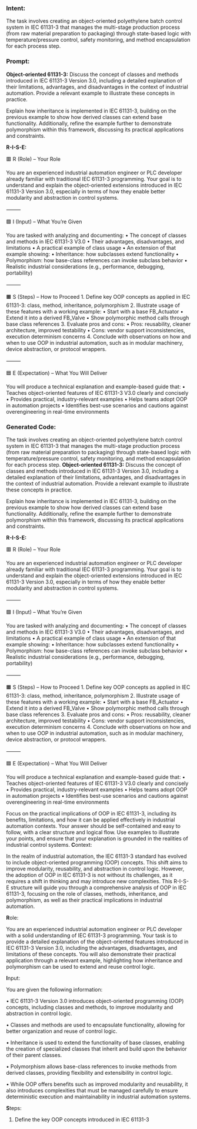 ### Intent:
The task involves creating an object-oriented polyethylene batch control system in IEC 61131-3 that manages the multi-stage production process (from raw material preparation to packaging) through state-based logic with temperature/pressure control, safety monitoring, and method encapsulation for each process step.

### Prompt:
**Object-oriented 61131-3:**
Discuss the concept of classes and methods introduced in IEC 61131-3 Version 3.0, including a detailed explanation of their limitations, advantages, and disadvantages in the context of industrial automation. Provide a relevant example to illustrate these concepts in practice.

Explain how inheritance is implemented in IEC 61131-3, building on the previous example to show how derived classes can extend base functionality. Additionally, refine the example further to demonstrate polymorphism within this framework, discussing its practical applications and constraints.


**R-I-S-E:**

🟥 R (Role) – Your Role

You are an experienced industrial automation engineer or PLC developer already familiar with traditional IEC 61131-3 programming. Your goal is to understand and explain the object-oriented extensions introduced in IEC 61131-3 Version 3.0, especially in terms of how they enable better modularity and abstraction in control systems.

⸻

🟩 I (Input) – What You’re Given

You are tasked with analyzing and documenting:
	•	The concept of classes and methods in IEC 61131-3 V3.0
	•	Their advantages, disadvantages, and limitations
	•	A practical example of class usage
	•	An extension of that example showing:
	•	Inheritance: how subclasses extend functionality
	•	Polymorphism: how base-class references can invoke subclass behavior
	•	Realistic industrial considerations (e.g., performance, debugging, portability)

⸻

🟧 S (Steps) – How to Proceed
	1.	Define key OOP concepts as applied in IEC 61131-3: class, method, inheritance, polymorphism
	2.	Illustrate usage of these features with a working example:
	•	Start with a base FB_Actuator
	•	Extend it into a derived FB_Valve
	•	Show polymorphic method calls through base class references
	3.	Evaluate pros and cons:
	•	Pros: reusability, cleaner architecture, improved testability
	•	Cons: vendor support inconsistencies, execution determinism concerns
	4.	Conclude with observations on how and when to use OOP in industrial automation, such as in modular machinery, device abstraction, or protocol wrappers.

⸻

🟦 E (Expectation) – What You Will Deliver

You will produce a technical explanation and example-based guide that:
	•	Teaches object-oriented features of IEC 61131-3 V3.0 clearly and concisely
	•	Provides practical, industry-relevant examples
	•	Helps teams adopt OOP in automation projects
	•	Identifies best-use scenarios and cautions against overengineering in real-time environments

### Generated Code:
The task involves creating an object-oriented polyethylene batch control system in IEC 61131-3 that manages the multi-stage production process (from raw material preparation to packaging) through state-based logic with temperature/pressure control, safety monitoring, and method encapsulation for each process step.
**Object-oriented 61131-3:**
Discuss the concept of classes and methods introduced in IEC 61131-3 Version 3.0, including a detailed explanation of their limitations, advantages, and disadvantages in the context of industrial automation. Provide a relevant example to illustrate these concepts in practice.

Explain how inheritance is implemented in IEC 61131-3, building on the previous example to show how derived classes can extend base functionality. Additionally, refine the example further to demonstrate polymorphism within this framework, discussing its practical applications and constraints.


**R-I-S-E:**

🟥 R (Role) – Your Role

You are an experienced industrial automation engineer or PLC developer already familiar with traditional IEC 61131-3 programming. Your goal is to understand and explain the object-oriented extensions introduced in IEC 61131-3 Version 3.0, especially in terms of how they enable better modularity and abstraction in control systems.

⸻

🟩 I (Input) – What You’re Given

You are tasked with analyzing and documenting:
	•	The concept of classes and methods in IEC 61131-3 V3.0
	•	Their advantages, disadvantages, and limitations
	•	A practical example of class usage
	•	An extension of that example showing:
	•	Inheritance: how subclasses extend functionality
	•	Polymorphism: how base-class references can invoke subclass behavior
	•	Realistic industrial considerations (e.g., performance, debugging, portability)

⸻

🟧 S (Steps) – How to Proceed
	1.	Define key OOP concepts as applied in IEC 61131-3: class, method, inheritance, polymorphism
	2.	Illustrate usage of these features with a working example:
	•	Start with a base FB_Actuator
	•	Extend it into a derived FB_Valve
	•	Show polymorphic method calls through base class references
	3.	Evaluate pros and cons:
	•	Pros: reusability, cleaner architecture, improved testability
	•	Cons: vendor support inconsistencies, execution determinism concerns
	4.	Conclude with observations on how and when to use OOP in industrial automation, such as in modular machinery, device abstraction, or protocol wrappers.

⸻

🟦 E (Expectation) – What You Will Deliver

You will produce a technical explanation and example-based guide that:
	•	Teaches object-oriented features of IEC 61131-3 V3.0 clearly and concisely
	•	Provides practical, industry-relevant examples
	•	Helps teams adopt OOP in automation projects
	•	Identifies best-use scenarios and cautions against overengineering in real-time environments

Focus on the practical implications of OOP in IEC 61131-3, including its benefits, limitations, and how it can be applied effectively in industrial automation contexts. Your answer should be self-contained and easy to follow, with a clear structure and logical flow. Use examples to illustrate your points, and ensure that your explanation is grounded in the realities of industrial control systems.
**C**ontext:

In the realm of industrial automation, the IEC 61131-3 standard has evolved to include object-oriented programming (OOP) concepts. This shift aims to improve modularity, reusability, and abstraction in control logic. However, the adoption of OOP in IEC 61131-3 is not without its challenges, as it requires a shift in thinking and may introduce new complexities. This R-I-S-E structure will guide you through a comprehensive analysis of OOP in IEC 61131-3, focusing on the role of classes, methods, inheritance, and polymorphism, as well as their practical implications in industrial automation.

**R**ole:

You are an experienced industrial automation engineer or PLC developer with a solid understanding of IEC 61131-3 programming. Your task is to provide a detailed explanation of the object-oriented features introduced in IEC 61131-3 Version 3.0, including the advantages, disadvantages, and limitations of these concepts. You will also demonstrate their practical application through a relevant example, highlighting how inheritance and polymorphism can be used to extend and reuse control logic.

**I**nput:

You are given the following information:

•	IEC 61131-3 Version 3.0 introduces object-oriented programming (OOP) concepts, including classes and methods, to improve modularity and abstraction in control logic.

•	Classes and methods are used to encapsulate functionality, allowing for better organization and reuse of control logic.

•	Inheritance is used to extend the functionality of base classes, enabling the creation of specialized classes that inherit and build upon the behavior of their parent classes.

•	Polymorphism allows base-class references to invoke methods from derived classes, providing flexibility and extensibility in control logic.

•	While OOP offers benefits such as improved modularity and reusability, it also introduces complexities that must be managed carefully to ensure deterministic execution and maintainability in industrial automation systems.

**S**teps:

1.	Define the key OOP concepts introduced in IEC 61131-3
